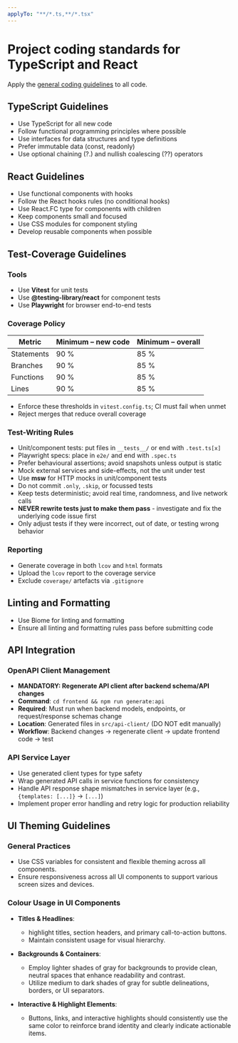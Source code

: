 ```yaml
---
applyTo: "**/*.ts,**/*.tsx"
---
```


# Project coding standards for TypeScript and React

Apply the [general coding guidelines](./general-coding.instructions.md) to all code.

## TypeScript Guidelines

- Use TypeScript for all new code
- Follow functional programming principles where possible
- Use interfaces for data structures and type definitions
- Prefer immutable data (const, readonly)
- Use optional chaining (?.) and nullish coalescing (??) operators

## React Guidelines

- Use functional components with hooks
- Follow the React hooks rules (no conditional hooks)
- Use React.FC type for components with children
- Keep components small and focused
- Use CSS modules for component styling
- Develop reusable components when possible

## Test-Coverage Guidelines

### Tools

- Use **Vitest** for unit tests
- Use **@testing-library/react** for component tests
- Use **Playwright** for browser end-to-end tests

### Coverage Policy

| Metric     | Minimum – new code | Minimum – overall |
| ---------- | ------------------ | ----------------- |
| Statements | 90 %               | 85 %              |
| Branches   | 90 %               | 85 %              |
| Functions  | 90 %               | 85 %              |
| Lines      | 90 %               | 85 %              |

- Enforce these thresholds in `vitest.config.ts`; CI must fail when unmet
- Reject merges that reduce overall coverage

### Test-Writing Rules

- Unit/component tests: put files in `__tests__/` or end with `.test.ts[x]`
- Playwright specs: place in `e2e/` and end with `.spec.ts`
- Prefer behavioural assertions; avoid snapshots unless output is static
- Mock external services and side-effects, not the unit under test
- Use **msw** for HTTP mocks in unit/component tests
- Do not commit `.only`, `.skip`, or focussed tests
- Keep tests deterministic; avoid real time, randomness, and live network calls
- **NEVER rewrite tests just to make them pass** - investigate and fix the underlying code issue first
- Only adjust tests if they were incorrect, out of date, or testing wrong behavior

### Reporting

- Generate coverage in both `lcov` and `html` formats
- Upload the `lcov` report to the coverage service
- Exclude `coverage/` artefacts via `.gitignore`

## Linting and Formatting

- Use Biome for linting and formatting
- Ensure all linting and formatting rules pass before submitting code

## API Integration

### OpenAPI Client Management

- **MANDATORY: Regenerate API client after backend schema/API changes**
- **Command**: `cd frontend && npm run generate:api`
- **Required**: Must run when backend models, endpoints, or request/response schemas change
- **Location**: Generated files in `src/api-client/` (DO NOT edit manually)
- **Workflow**: Backend changes → regenerate client → update frontend code → test

### API Service Layer

- Use generated client types for type safety
- Wrap generated API calls in service functions for consistency
- Handle API response shape mismatches in service layer (e.g., `{templates: [...]}` → `[...]`)
- Implement proper error handling and retry logic for production reliability

## UI Theming Guidelines

### General Practices

- Use CSS variables for consistent and flexible theming across all components.
- Ensure responsiveness across all UI components to support various screen sizes and devices.

### Colour Usage in UI Components

- **Titles & Headlines**:

  - highlight titles, section headers, and primary call-to-action buttons.
  - Maintain consistent usage for visual hierarchy.

- **Backgrounds & Containers**:

  - Employ lighter shades of gray for backgrounds to provide clean, neutral spaces that enhance readability and contrast.
  - Utilize medium to dark shades of gray for subtle delineations, borders, or UI separators.

- **Interactive & Highlight Elements**:
  - Buttons, links, and interactive highlights should consistently use the same color to reinforce brand identity and clearly indicate actionable items.
